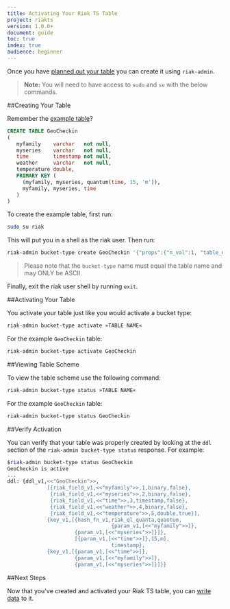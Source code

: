 ```yaml
---
title: Activating Your Riak TS Table
project: riakts
version: 1.0.0+
document: guide
toc: true
index: true
audience: beginner
---
```


[planning]: http://docs.basho.com/riakts/1.0.0/using/planning
[writing]: http://docs.basho.com/riakts/1.0.0/using/writingdata

Once you have [planned out your table][planning] you can create it using `riak-admin`.

>**Note:** You will need to have access to `sudo` and `su` with the below commands.


##Creating Your Table

Remember the [example table][planning]?

```sql
CREATE TABLE GeoCheckin
(
   myfamily    varchar   not null,
   myseries    varchar   not null,
   time        timestamp not null,
   weather     varchar   not null,
   temperature double,
   PRIMARY KEY (
     (myfamily, myseries, quantum(time, 15, 'm')),
     myfamily, myseries, time
   )
)
```

To create the example table, first run:

```bash
sudo su riak
```

This will put you in a shell as the riak user. Then run:

```sh
riak-admin bucket-type create GeoCheckin '{"props":{"n_val":1, "table_def": "CREATE TABLE GeoCheckin (myfamily varchar not null, myseries varchar not null, time timestamp not null, weather varchar not null, temperature double, PRIMARY KEY ((myfamily, myseries, quantum(time, 15, 'm')), myfamily, myseries, time))"}}'
```

>Please note that the `bucket-type` name must equal the table name and may ONLY be ASCII.

Finally, exit the riak user shell by running `exit`.


##Activating Your Table

You activate your table just like you would activate a bucket type:

```sh
riak-admin bucket-type activate »TABLE NAME«
```

For the example `GeoCheckin` table:

```sh
riak-admin bucket-type activate GeoCheckin
```


##Viewing Table Scheme

To view the table scheme use the following command:

```sh
riak-admin bucket-type status »TABLE NAME«
```

For the example `GeoCheckin` table:

```sh
riak-admin bucket-type status GeoCheckin
```


##Verify Activation

You can verify that your table was properly created by looking at the `ddl` section of the `riak-admin bucket-type status` response. For example:

```sh
$riak-admin bucket-type status GeoCheckin
GeoCheckin is active
...
ddl: {ddl_v1,<<"GeoCheckin">>,
             [{riak_field_v1,<<"myfamily">>,1,binary,false},
              {riak_field_v1,<<"myseries">>,2,binary,false},
              {riak_field_v1,<<"time">>,3,timestamp,false},
              {riak_field_v1,<<"weather">>,4,binary,false},
              {riak_field_v1,<<"temperature">>,5,double,true}],
             {key_v1,[{hash_fn_v1,riak_ql_quanta,quantum,
                                  {param_v1,[<<"myfamily">>]},
                      {param_v1,[<<"myseries">>]}]},
                      [{param_v1,[<<"time">>]},15,m],
                                  timestamp},
             {key_v1,[{param_v1,[<<"time">>]},
                      {param_v1,[<<"myfamily">>]},
                      {param_v1,[<<"myseries">>]}]}}
```

##Next Steps

Now that you've created and activated your Riak TS table, you can [write data][writing] to it.